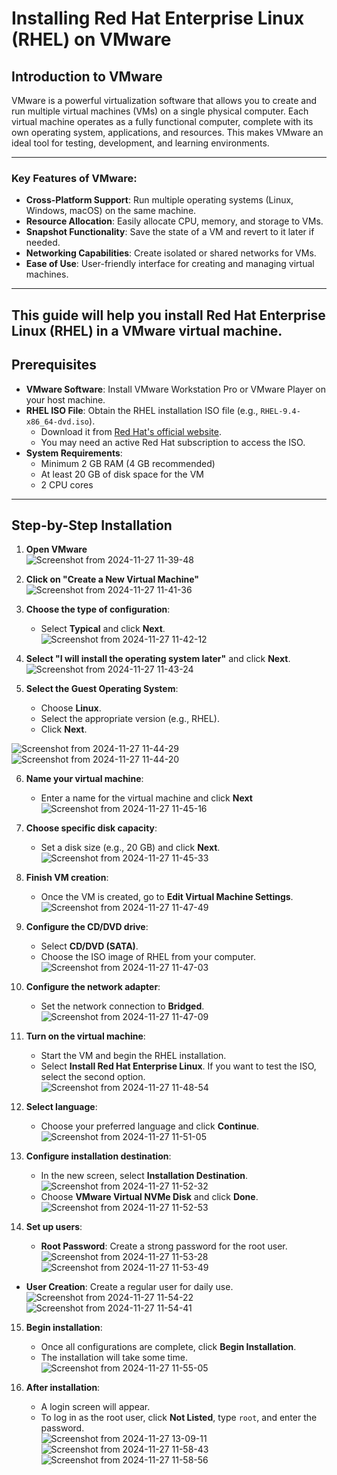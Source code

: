 # Installing Red Hat Enterprise Linux (RHEL) on VMware

## Introduction to VMware
VMware is a powerful virtualization software that allows you to create and run multiple virtual machines (VMs) on a single physical computer. Each virtual machine operates as a fully functional computer, complete with its own operating system, applications, and resources. This makes VMware an ideal tool for testing, development, and learning environments.

---

### Key Features of VMware:
- **Cross-Platform Support**: Run multiple operating systems (Linux, Windows, macOS) on the same machine.
- **Resource Allocation**: Easily allocate CPU, memory, and storage to VMs.
- **Snapshot Functionality**: Save the state of a VM and revert to it later if needed.
- **Networking Capabilities**: Create isolated or shared networks for VMs.
- **Ease of Use**: User-friendly interface for creating and managing virtual machines.

---
This guide will help you install Red Hat Enterprise Linux (RHEL) in a VMware virtual machine.
---

## Prerequisites

- **VMware Software**: Install VMware Workstation Pro or VMware Player on your host machine.
- **RHEL ISO File**: Obtain the RHEL installation ISO file (e.g., `RHEL-9.4-x86_64-dvd.iso`).
  - Download it from [Red Hat's official website](https://access.redhat.com/).
  - You may need an active Red Hat subscription to access the ISO.
- **System Requirements**:
  - Minimum 2 GB RAM (4 GB recommended)
  - At least 20 GB of disk space for the VM
  - 2 CPU cores

---

## Step-by-Step Installation
1. **Open VMware**  
![Screenshot from 2024-11-27 11-39-48](https://github.com/user-attachments/assets/52034534-9ef1-4b53-ab9c-53ef925bcbd8)

2. **Click on "Create a New Virtual Machine"** 
![Screenshot from 2024-11-27 11-41-36](https://github.com/user-attachments/assets/9313e8e7-502e-42c7-85cc-58c836b43a0a)

3. **Choose the type of configuration**:  
   - Select **Typical** and click **Next**. 
![Screenshot from 2024-11-27 11-42-12](https://github.com/user-attachments/assets/e151defb-4c0c-4660-a832-b39149d4cc0c)

4. **Select "I will install the operating system later"** and click **Next**.  
![Screenshot from 2024-11-27 11-43-24](https://github.com/user-attachments/assets/0f10fb62-1d7d-4bfa-9259-41b02e835f22)

5. **Select the Guest Operating System**:  
   - Choose **Linux**.  
   - Select the appropriate version (e.g., RHEL).  
   - Click **Next**.

![Screenshot from 2024-11-27 11-44-29](https://github.com/user-attachments/assets/ad3a0be0-d83d-45a7-a02e-403c00e1abf4)
![Screenshot from 2024-11-27 11-44-20](https://github.com/user-attachments/assets/36dfbf10-c0a0-4248-8951-70e8b4741c18)

6. **Name your virtual machine**:  
   - Enter a name for the virtual machine and click **Next**
![Screenshot from 2024-11-27 11-45-16](https://github.com/user-attachments/assets/3b04c985-5b0b-48c4-833c-a09c63eb205c)

7. **Choose specific disk capacity**:  
   - Set a disk size (e.g., 20 GB) and click **Next**. 
![Screenshot from 2024-11-27 11-45-33](https://github.com/user-attachments/assets/ceadbb86-89e8-425c-8a62-30470ee948cb)

8. **Finish VM creation**:  
   - Once the VM is created, go to **Edit Virtual Machine Settings**.
![Screenshot from 2024-11-27 11-47-49](https://github.com/user-attachments/assets/37c85487-1fad-41aa-943a-faa69c8da4e4)

9. **Configure the CD/DVD drive**:  
   - Select **CD/DVD (SATA)**.  
   - Choose the ISO image of RHEL from your computer. 
![Screenshot from 2024-11-27 11-47-03](https://github.com/user-attachments/assets/1e05dcb1-fd33-4ebf-8b66-6cab94f193c3)

10. **Configure the network adapter**:  
    - Set the network connection to **Bridged**.
![Screenshot from 2024-11-27 11-47-09](https://github.com/user-attachments/assets/2f2eab63-4743-4318-96f4-4fe4b7189570)

11. **Turn on the virtual machine**:  
    - Start the VM and begin the RHEL installation.  
    - Select **Install Red Hat Enterprise Linux**. If you want to test the ISO, select the second option.  
![Screenshot from 2024-11-27 11-48-54](https://github.com/user-attachments/assets/b30c19f0-11a9-4e25-b6fa-fd8d7ec811af)

12. **Select language**:  
    - Choose your preferred language and click **Continue**. 
![Screenshot from 2024-11-27 11-51-05](https://github.com/user-attachments/assets/a7d255e2-0f21-4ca7-a5f5-5e8e978ad2e1)

13. **Configure installation destination**:  
    - In the new screen, select **Installation Destination**.  
![Screenshot from 2024-11-27 11-52-32](https://github.com/user-attachments/assets/0fd4c87c-c0d3-412c-bdb8-d7f98143b9e8)
    - Choose **VMware Virtual NVMe Disk** and click **Done**.  
![Screenshot from 2024-11-27 11-52-53](https://github.com/user-attachments/assets/4d4ba78f-eeb6-4128-bf67-38cae3ab6c42)

14. **Set up users**:  
    - **Root Password**: Create a strong password for the root user.  
![Screenshot from 2024-11-27 11-53-28](https://github.com/user-attachments/assets/6dfe11fa-16c7-440f-b581-124d49d84e66)
![Screenshot from 2024-11-27 11-53-49](https://github.com/user-attachments/assets/3f0368b2-5917-4236-8146-d53ff4ca7fa6)
   - **User Creation**: Create a regular user for daily use. 
![Screenshot from 2024-11-27 11-54-22](https://github.com/user-attachments/assets/207926e4-42d6-4ca0-badf-58a582879d6a)
![Screenshot from 2024-11-27 11-54-41](https://github.com/user-attachments/assets/7330aaec-addb-4427-abd5-7a918509d5f8)

15. **Begin installation**:  
    - Once all configurations are complete, click **Begin Installation**.  
    - The installation will take some time.
![Screenshot from 2024-11-27 11-55-05](https://github.com/user-attachments/assets/f3a92f76-f0f2-4218-a872-1a6375acd2a7)

16. **After installation**:  
    - A login screen will appear.  
    - To log in as the root user, click **Not Listed**, type `root`, and enter the password.  
![Screenshot from 2024-11-27 13-09-11](https://github.com/user-attachments/assets/05a18cfa-1b06-480c-a407-07b3016542b1)
![Screenshot from 2024-11-27 11-58-43](https://github.com/user-attachments/assets/7a6d58cc-e5c5-4c1c-9cf9-2d32b4d3053a)
![Screenshot from 2024-11-27 11-58-56](https://github.com/user-attachments/assets/2544d281-3eba-4450-ba76-235c2d10f3bf)
